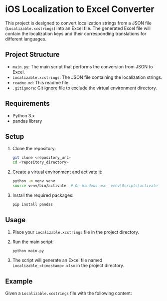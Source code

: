 # iOS Localization to Excel Converter

This project is designed to convert localization strings from a JSON file (`Localizable.xcstrings`) into an Excel file. The generated Excel file will contain the localization keys and their corresponding translations for different languages.

## Project Structure

- `main.py`: The main script that performs the conversion from JSON to Excel.
- `Localizable.xcstrings`: The JSON file containing the localization strings.
- `readme.md`: This readme file.
- `.gitignore`: Git ignore file to exclude the virtual environment directory.

## Requirements

- Python 3.x
- pandas library

## Setup

1. Clone the repository:
    ```sh
    git clone <repository_url>
    cd <repository_directory>
    ```

2. Create a virtual environment and activate it:
    ```sh
    python -m venv venv
    source venv/bin/activate  # On Windows use `venv\Scripts\activate`
    ```

3. Install the required packages:
    ```sh
    pip install pandas
    ```

## Usage

1. Place your `Localizable.xcstrings` file in the project directory.

2. Run the main script:
    ```sh
    python main.py
    ```

3. The script will generate an Excel file named `Localizable_<timestamp>.xlsx` in the project directory.

## Example

Given a `Localizable.xcstrings` file with the following content:

